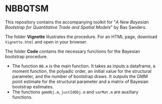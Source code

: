 # NBBQTSM
This repository contains the accompanying toolkit for "_A New Bayesian Bootstrap for Quantitative Trade and Spatial Models_" by Bas Sanders.

The folder **Vignette** illustrates the procedure. For an HTML page, download `Vignette.html` and open in your browser.

The folder **Code** contains the necessary functions for the Bayesian bootstrap procedure.

- The function `BB.m` is the main function. It takes as inputs a dataframe, a moment function, the polyadic order, an initial value for the structural parameter, and the number of bootstrap draws. It outputs the GMM point estimate for the structural parameter and a matrix of Bayesian bootstrap estimates.
- The functions `gmmObj.m`, `justIdObj.m` and `varMat.m` are auxiliary functions.


